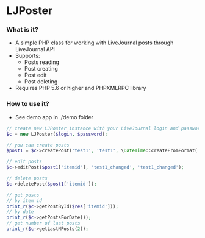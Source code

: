 # LJPoster #

### What is it? ###
* A simple PHP class for working with LiveJournal posts through LiveJournal API
* Supports:
  * Posts reading
  * Post creating
  * Post edit
  * Post deleting
* Requires PHP 5.6 or higher and PHPXMLRPC library

### How to use it? ###
* See demo app in ./demo folder

```php
// create new LJPoster instance with your LiveJournal login and password
$c = new LJPoster($login, $password);

// you can create posts
$post1 = $c->createPost('test1', 'test1', \DateTime::createFromFormat('j-M-Y', '17-Feb-2022'), ['tag1', 'tag2']);

// edit posts
$c->editPost($post1['itemid'], 'test1_changed', 'test1_changed');

// delete posts
$c->deletePost($post1['itemid']);

// get posts
// by item id
print_r($c->getPostById($res['itemid']));
// by date
print_r($c->getPostsForDate());
// get number of last posts
print_r($c->getLastNPosts(2));
```


